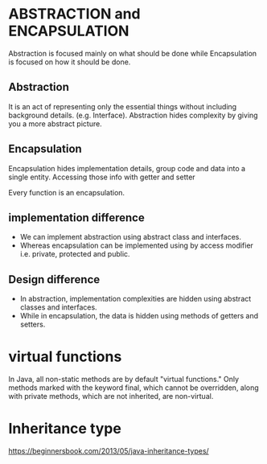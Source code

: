 # ABSTRACTION and ENCAPSULATION

Abstraction is focused mainly on what should be done while Encapsulation is focused on how it should be done. 

## Abstraction
It is an act of representing only the essential things without including background details. (e.g. Interface). Abstraction hides complexity by giving you a more abstract picture.

## Encapsulation
Encapsulation hides implementation details, group code and data into a single entity. Accessing those info with getter and setter

Every function is an encapsulation. 

## implementation difference
- We can implement abstraction using abstract class and interfaces.	
- Whereas encapsulation can be implemented using by access modifier i.e. private, protected and public.

## Design difference
- In abstraction, implementation complexities are hidden using abstract classes and interfaces.	
- While in encapsulation, the data is hidden using methods of getters and setters.

# virtual functions
In Java, all non-static methods are by default "virtual functions." Only methods marked with the keyword final, which cannot be overridden, along with private methods, which are not inherited, are non-virtual.

# Inheritance type
https://beginnersbook.com/2013/05/java-inheritance-types/
